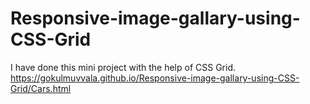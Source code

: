 # Responsive-image-gallary-using-CSS-Grid
I have done this mini project with the help of CSS Grid.
                                                                                                 https://gokulmuvvala.github.io/Responsive-image-gallary-using-CSS-Grid/Cars.html
